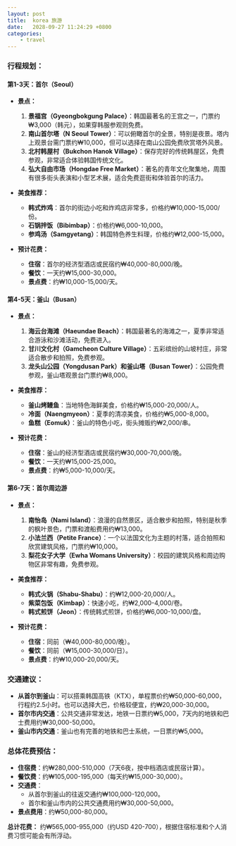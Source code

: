 ```yaml
---
layout: post
title:  korea 旅游
date:   2028-09-27 11:24:29 +0800
categories: 
    - travel
---
```


### 行程规划：

#### **第1-3天：首尔（Seoul）**
- **景点：**
  1. **景福宫（Gyeongbokgung Palace）**：韩国最著名的王宫之一，门票约₩3,000（韩元），如果穿韩服参观则免费。
  2. **南山首尔塔（N Seoul Tower）**：可以俯瞰首尔的全景，特别是夜景。塔内上观景台需门票约₩10,000，但可以选择在南山公园免费欣赏塔外风景。
  3. **北村韩屋村（Bukchon Hanok Village）**：保存完好的传统韩屋区，免费参观，非常适合体验韩国传统文化。
  4. **弘大自由市场（Hongdae Free Market）**：著名的青年文化聚集地，周围有很多街头表演和小型艺术展，适合免费逛街和体验首尔的活力。

- **美食推荐：**
  - **韩式炸鸡**：首尔的街边小吃和炸鸡店非常多，价格约₩10,000-15,000/份。
  - **石锅拌饭（Bibimbap）**：价格约₩6,000-10,000。
  - **参鸡汤（Samgyetang）**：韩国特色养生料理，价格约₩12,000-15,000。

- **预计花费：**
  - **住宿**：首尔的经济型酒店或民宿约₩40,000-80,000/晚。
  - **餐饮**：一天约₩15,000-30,000。
  - **景点费**：约₩10,000-15,000/天。

#### **第4-5天：釜山（Busan）**
- **景点：**
  1. **海云台海滩（Haeundae Beach）**：韩国最著名的海滩之一，夏季非常适合游泳和沙滩活动，免费进入。
  2. **甘川文化村（Gamcheon Culture Village）**：五彩缤纷的山坡村庄，非常适合散步和拍照，免费参观。
  3. **龙头山公园（Yongdusan Park）和釜山塔（Busan Tower）**：公园免费参观，釜山塔观景台门票约₩8,000。

- **美食推荐：**
  - **釜山烤鳗鱼**：当地特色海鲜美食，价格约₩15,000-20,000/人。
  - **冷面（Naengmyeon）**：夏季的清凉美食，价格约₩5,000-8,000。
  - **鱼糕（Eomuk）**：釜山的特色小吃，街头摊贩约₩2,000/串。

- **预计花费：**
  - **住宿**：釜山的经济型酒店或民宿约₩30,000-70,000/晚。
  - **餐饮**：一天约₩15,000-25,000。
  - **景点费**：约₩5,000-10,000/天。

#### **第6-7天：首尔周边游**
- **景点：**
  1. **南怡岛（Nami Island）**：浪漫的自然景区，适合散步和拍照，特别是秋季的枫叶景色，门票和渡船费用约₩13,000。
  2. **小法兰西（Petite France）**：一个以法国文化为主题的村落，适合拍照和欣赏建筑风格，门票约₩10,000。
  3. **梨花女子大学（Ewha Womans University）**：校园的建筑风格和周边购物区非常有趣，免费参观。

- **美食推荐：**
  - **韩式火锅（Shabu-Shabu）**：约₩12,000-20,000/人。
  - **紫菜包饭（Kimbap）**：快速小吃，约₩2,000-4,000/卷。
  - **韩式煎饼（Jeon）**：传统韩式煎饼，价格约₩6,000-10,000/盘。

- **预计花费：**
  - **住宿**：同前（₩40,000-80,000/晚）。
  - **餐饮**：同前（₩15,000-30,000/日）。
  - **景点费**：约₩10,000-20,000/天。

### 交通建议：
- **从首尔到釜山**：可以搭乘韩国高铁（KTX），单程票价约₩50,000-60,000，行程约2.5小时。也可以选择大巴，价格较便宜，约₩20,000-30,000。
- **首尔市内交通**：公共交通非常发达，地铁一日票约₩5,000，7天内的地铁和巴士费用约₩30,000-50,000。
- **釜山市内交通**：釜山也有完善的地铁和巴士系统，一日票约₩5,000。

### 总体花费预估：
- **住宿费**：约₩280,000-510,000（7天6夜，按中档酒店或民宿计算）。
- **餐饮费**：约₩105,000-195,000（每天约₩15,000-30,000）。
- **交通费**：
  - 从首尔到釜山的往返交通约₩100,000-120,000。
  - 首尔和釜山市内的公共交通费用约₩30,000-50,000。
- **景点费用**：约₩50,000-80,000。

**总计花费：** 约₩565,000-955,000（约USD 420-700），根据住宿标准和个人消费习惯可能会有所浮动。

